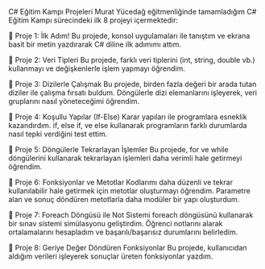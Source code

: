 C# Eğitim Kampı Projeleri
Murat Yücedağ eğitmenliğinde tamamladığım C# Eğitim Kampı sürecindeki ilk 8 projeyi içermektedir:

🌟 Proje 1: İlk Adım!
Bu projede, konsol uygulamaları ile tanıştım ve ekrana basit bir metin yazdırarak C# diline ilk adımımı attım.

🌟 Proje 2: Veri Tipleri
Bu projede, farklı veri tiplerini (int, string, double vb.) kullanmayı ve değişkenlerle işlem yapmayı öğrendim.

🌟 Proje 3: Dizilerle Çalışmak
Bu projede, birden fazla değeri bir arada tutan diziler ile çalışma fırsatı buldum. Döngülerle dizi elemanlarını işleyerek, veri gruplarını nasıl yöneteceğimi öğrendim.

🌟 Proje 4: Koşullu Yapılar (If-Else)
Karar yapıları ile programlara esneklik kazandırdım. if, else if, ve else kullanarak programların farklı durumlarda nasıl tepki verdiğini test ettim.

🌟 Proje 5: Döngülerle Tekrarlayan İşlemler
Bu projede, for ve while döngülerini kullanarak tekrarlayan işlemleri daha verimli hale getirmeyi öğrendim.

🌟 Proje 6: Fonksiyonlar ve Metotlar
Kodlarımı daha düzenli ve tekrar kullanılabilir hale getirmek için metotlar oluşturmayı öğrendim. Parametre alan ve sonuç döndüren metotlarla daha modüler bir yapı oluşturdum.

🌟 Proje 7: Foreach Döngüsü ile Not Sistemi
foreach döngüsünü kullanarak bir sınav sistemi simülasyonu geliştirdim. Öğrenci notlarını alarak ortalamalarını hesapladım ve başarılı/başarısız durumlarını belirledim.

🌟 Proje 8: Geriye Değer Döndüren Fonksiyonlar
Bu projede, kullanıcıdan aldığım verileri işleyerek sonuçlar üreten fonksiyonlar yazdım.
